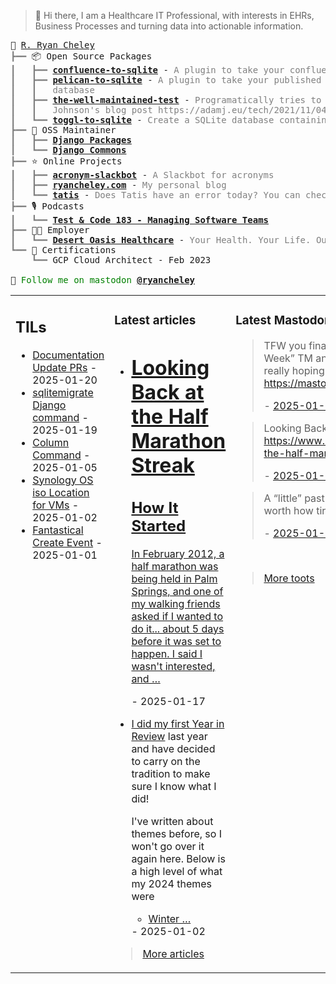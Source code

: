 > 👋 Hi there, I am a Healthcare IT Professional, with interests in EHRs, Business Processes and turning data into actionable information.

<pre style="font-family:Menlo,'DejaVu Sans Mono',consolas,'Courier New',monospace">🙂 <a href="https://www.ryancheley.com">R. Ryan Cheley</a>
<span style="color: #808080; text-decoration-color: #808080">┣━━ </span>📦 Open Source Packages
<span style="color: #808080; text-decoration-color: #808080">┃   ┣━━ </span><span style="font-weight: bold"><a href="https://pypi.org/project/confluence-to-sqlite/">confluence-to-sqlite</a></span> - <span style="color: #808080; text-decoration-color: #808080">A plugin to take your confluence data and add it to a SQLite database</span>
<span style="color: #808080; text-decoration-color: #808080">┃   ┣━━ </span><span style="font-weight: bold"><a href="https://pypi.org/project/pelican-to-sqlite/">pelican-to-sqlite</a></span> - <span style="color: #808080; text-decoration-color: #808080">A plugin to take your published Pelican posts and put them into a SQLite</span>
<span style="color: #808080; text-decoration-color: #808080">┃   ┃   </span><span style="color: #808080; text-decoration-color: #808080">database</span>
<span style="color: #808080; text-decoration-color: #808080">┃   ┣━━ </span><span style="font-weight: bold"><a href="https://pypi.org/project/the-well-maintained-test/">the-well-maintained-test</a></span> - <span style="color: #808080; text-decoration-color: #808080">Programatically tries to answer the 12 questions from Adam </span>
<span style="color: #808080; text-decoration-color: #808080">┃   ┃   </span><span style="color: #808080; text-decoration-color: #808080">Johnson&#x27;s blog post https://adamj.eu/tech/2021/11/04/the-well-maintained-test/</span>
<span style="color: #808080; text-decoration-color: #808080">┃   ┗━━ </span><span style="font-weight: bold"><a href="https://pypi.org/project/toggl-to-sqlite/">toggl-to-sqlite</a></span> - <span style="color: #808080; text-decoration-color: #808080">Create a SQLite database containing data from your Toggl account.</span>
<span style="color: #808080; text-decoration-color: #808080">┣━━ </span>🧰 OSS Maintainer
<span style="color: #808080; text-decoration-color: #808080">┃   ┣━━ </span><span style="font-weight: bold"><a href="https://djangopackages.org">Django Packages</a></span>
<span style="color: #808080; text-decoration-color: #808080">┃   ┗━━ </span><span style="font-weight: bold"><a href="https://github.com/django-commons/">Django Commons</a></span>
<span style="color: #808080; text-decoration-color: #808080">┣━━ </span>⭐ Online Projects
<span style="color: #808080; text-decoration-color: #808080">┃   ┣━━ </span><span style="font-weight: bold"><a href="https://slackbot.ryancheley.com">acronym-slackbot</a></span> - <span style="color: #808080; text-decoration-color: #808080">A Slackbot for acronyms</span>
<span style="color: #808080; text-decoration-color: #808080">┃   ┣━━ </span><span style="font-weight: bold"><a href="https://www.ryancheley.com">ryancheley.com</a></span> - <span style="color: #808080; text-decoration-color: #808080">My personal blog</span>
<span style="color: #808080; text-decoration-color: #808080">┃   ┗━━ </span><span style="font-weight: bold"><a href="https://doestatisjrhaveanerrortoday.com">tatis</a></span> - <span style="color: #808080; text-decoration-color: #808080">Does Tatis have an error today? You can check here</span>
<span style="color: #808080; text-decoration-color: #808080">┣━━ </span>🎙️ Podcasts
<span style="color: #808080; text-decoration-color: #808080">┃   ┗━━ </span><span style="font-weight: bold"><a href="https://testandcode.com/183">Test &amp; Code 183 - Managing Software Teams</a></span>
<span style="color: #808080; text-decoration-color: #808080">┣━━ </span>👨‍💻 Employer
<span style="color: #808080; text-decoration-color: #808080">┃   ┗━━ </span><span style="font-weight: bold"><a href="https://www.mydohc.com">Desert Oasis Healthcare</a></span> - <span style="color: #808080; text-decoration-color: #808080">Your Health. Your Life. Our Passion.</span>
<span style="color: #808080; text-decoration-color: #808080">┗━━ </span>📜 Certifications
<span style="color: #808080; text-decoration-color: #808080">    ┗━━ </span>GCP Cloud Architect - Feb 2023

🦣 <span style="color: #008000; text-decoration-color: #008000">Follow me on mastodon </span><span style="color: #008000; text-decoration-color: #008000; font-weight: bold"><a href="https://mastodon.social/@ryancheley">@ryancheley</a></span>
</pre>


<table><tr><td valign="top" width="33%">

## TILs

<ul>

  <li><a href="https://github.com/ryancheley/til/blob/main/Django/doc-prs.md" target="_blank">Documentation Update PRs</a> - 2025-01-20</li>

  <li><a href="https://github.com/ryancheley/til/blob/main/Django/sqlmigrate.md" target="_blank">sqlitemigrate Django command</a> - 2025-01-19</li>

  <li><a href="https://github.com/ryancheley/til/blob/main/computing/column-command.md" target="_blank">Column Command</a> - 2025-01-05</li>

  <li><a href="https://github.com/ryancheley/til/blob/main/Synology/Synology-OS-ISO-Location-for-VMs.md" target="_blank">Synology OS iso Location for VMs</a> - 2025-01-02</li>

  <li><a href="https://github.com/ryancheley/til/blob/main/iOS/Fantastical-create-event.md" target="_blank">Fantastical Create Event</a> - 2025-01-01</li>

</ul>


</td><td valign="top" width="34%">

### Latest articles

<ul>

  <li><a href="tag:www.ryancheley.com,2025-01-17:/2025/01/17/looking-back-at-the-half-marathon-streak/" target="_blank"><h1>Looking Back at the Half Marathon Streak</h1>
<h2>How It Started</h2>
<p>In February 2012, a half marathon was being held in Palm Springs, and one of my walking friends asked if I wanted to do it... about 5 days before it was set to happen. I said I wasn't interested, and …</p></a> - 2025-01-17</li>

  <li><a href="tag:www.ryancheley.com,2025-01-02:/2025/01/02/year-in-review-2024/" target="_blank"><p>I did my first <a href="https://www.ryancheley.com/2023/12/31/year-in-review-2023/">Year in Review</a> last year and have decided to carry on the tradition to make sure I know what I did!</p>
<p>I've written about themes before, so I won't go over it again here. Below is a high level of what my 2024 themes were</p>
<ul>
<li><a href="https://www.ryancheley.com/2024/03/19/winter-of-learning/">Winter …</a></li></ul></a> - 2025-01-02</li>

</ul>

> <a href="https://ryancheley.com/" target="_blank">More articles</a>

</td><td valign="top" width="33%">

### Latest Mastodon toots


  <blockquote>
  <p>TFW you finally have a chance to catch your breath from “A Week” TM and realize you missed Office Hours AGAIN! I’m really hoping I’m able to make it again soon! <a href="https://mastodon.social/@webology/113844594052034898" rel="nofollow noopener" target="_blank"><span class="invisible">https://</span><span class="ellipsis">mastodon.social/@webology/1138</span><span class="invisible">44594052034898</span></a></p>
  - <a href="https://mastodon.social/@ryancheley/113846618117153158" target="_blank">2025-01-18</a>
  </blockquote>

  <blockquote>
  <p>Looking Back at the Half Marathon Streak <a href="https://www.ryancheley.com/2025/01/17/looking-back-at-the-half-marathon-streak/" rel="nofollow noopener" target="_blank"><span class="invisible">https://www.</span><span class="ellipsis">ryancheley.com/2025/01/17/look</span><span class="invisible">ing-back-at-the-half-marathon-streak/</span></a></p>
  - <a href="https://mastodon.social/@ryancheley/113843236721934128" target="_blank">2025-01-17</a>
  </blockquote>

  <blockquote>
  <p>A “little” past 10pm and finally in bed. The game was totally worth how tired I’m going to be tomorrow🥱</p>
  - <a href="https://mastodon.social/@ryancheley/113842322610501666" target="_blank">2025-01-17</a>
  </blockquote>


<br>

> <a href="https://mastodon.social/@ryancheley" target="_blank">More toots</a>


</td></tr></table>